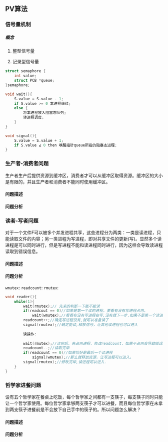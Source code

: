 ## PV算法


### 信号量机制
##### 概念
1. 整型信号量


2. 记录型信号量

```c
struct semaphore {
	int value;
	struct PCB *queue;
}semaphore;
```

```c
void wait(){
	S.value = S.value - 1;
	if S.value >= 0 本进程继续;
	else {
		将本进程放入阻塞态队列;
		转进程调度;
	}
}

void signal(){
	S.value = S.value + 1;
	if S.value ≤ 0 then 唤醒指针queue所指的阻塞态进程;
}
```

### 生产者-消费者问题
生产者生产后提供资源到缓冲区，消费者才可以从缓冲区取得资源。缓冲区的大小是有限的，并且生产者和消费者不能同时使用缓冲区。
#### 问题描述

#### 问题分析



### 读者-写者问题
对于一个文件F可以被多个并发进程共享，这些进程分为两类：一类是读进程，只能读取文件的内容；另一类进程为写进程，即对共享文件的更新(写)。显然多个读进程是可以同时进行，但是写进程不能和读进程同时进行，因为这样会导致读进程读取到错误信息。
#### 问题描述

#### 问题分析

`wmutex`:
`readcount`:
`rmutex`:

```c
void reader(){
	while(1){
		wait(rmutex);// 先来的判断一下能不能读
		if(readcout == 0)//如果是第一个读的进程，要看有没有写进程占用。
			wait(wmutex);//看看有没有写进程在写,没有就下一步.如果不是第一个读进程就不用看这一步，因为第一个读进程已经开始了，写进程不可能存在。
		readcount++;//确定写进程没有,就可以准备读了
		signal(rmutex);//确定能读,释放信号，让其他读进程也可以进入
		
		读操作:
		
		wait(rmutex);//读完后，先占用进程，修改readcount，如果不占用会导致错误。
		readcount--;//读取完毕
		if(readcount == 0)//如果恰好是最后一个读进程
			signal(wmutex);//那么就释放资源，让写进程可以进入。
		signal(rmutex);//修改完毕,读进程可以进入.
	}
}
```


### 哲学家进餐问题
设有五个哲学家在餐桌上吃饭，每个哲学家之间都有一支筷子，每支筷子同时只能让一个哲学家使用。每位哲学家拿够两支筷子才可以进餐，而且每位哲学家在未拿到两支筷子进餐前是不会放下自己手中的筷子的。所以问题怎么解决？
#### 问题描述
#### 问题分析